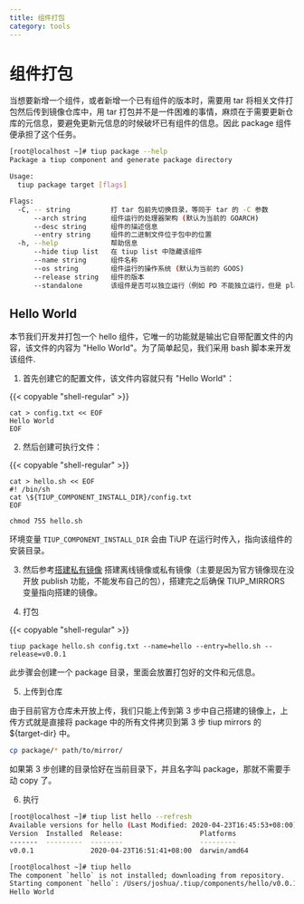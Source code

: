 ```yaml
---
title: 组件打包
category: tools
---
```


# 组件打包

当想要新增一个组件，或者新增一个已有组件的版本时，需要用 tar 将相关文件打包然后传到镜像仓库中，用 tar 打包并不是一件困难的事情，麻烦在于需要更新仓库的元信息，要避免更新元信息的时候破坏已有组件的信息。因此 package 组件便承担了这个任务。

```bash
[root@localhost ~]# tiup package --help
Package a tiup component and generate package directory

Usage:
  tiup package target [flags]

Flags:
  -C, -- string          打 tar 包前先切换目录，等同于 tar 的 -C 参数
      --arch string      组件运行的处理器架构 (默认为当前的 GOARCH)
      --desc string      组件的描述信息
      --entry string     组件的二进制文件位于包中的位置
  -h, --help             帮助信息
      --hide tiup list   在 tiup list 中隐藏该组件
      --name string      组件名称
      --os string        组件运行的操作系统 (默认为当前的 GOOS)
      --release string   组件的版本
      --standalone       该组件是否可以独立运行（例如 PD 不能独立运行，但是 playground 可以）
```

## Hello World

本节我们开发并打包一个 hello 组件，它唯一的功能就是输出它自带配置文件的内容，该文件的内容为 "Hello World"。为了简单起见，我们采用 bash 脚本来开发该组件.

1. 首先创建它的配置文件，该文件内容就只有 "Hello World"：

{{< copyable "shell-regular" >}}

```shell
cat > config.txt << EOF
Hello World
EOF
```

2. 然后创建可执行文件：

{{< copyable "shell-regular" >}}

```shell
cat > hello.sh << EOF
#! /bin/sh
cat \${TIUP_COMPONENT_INSTALL_DIR}/config.txt
EOF

chmod 755 hello.sh
```

环境变量 `TIUP_COMPONENT_INSTALL_DIR` 会由 TiUP 在运行时传入，指向该组件的安装目录。

3. 然后参考[搭建私有镜像](./mirrors.md) 搭建离线镜像或私有镜像（主要是因为官方镜像现在没开放 publish 功能，不能发布自己的包），搭建完之后确保 TIUP_MIRRORS 变量指向搭建的镜像。

4. 打包

{{< copyable "shell-regular" >}}

```shell
tiup package hello.sh config.txt --name=hello --entry=hello.sh --release=v0.0.1
```

此步骤会创建一个 package 目录，里面会放置打包好的文件和元信息。

5. 上传到仓库

由于目前官方仓库未开放上传，我们只能上传到第 3 步中自己搭建的镜像上，上传方式就是直接将 package 中的所有文件拷贝到第 3 步 tiup mirrors 的 ${target-dir} 中。

```bash
cp package/* path/to/mirror/
```

如果第 3 步创建的目录恰好在当前目录下，并且名字叫 package，那就不需要手动 copy 了。

6. 执行

```bash
[root@localhost ~]# tiup list hello --refresh
Available versions for hello (Last Modified: 2020-04-23T16:45:53+08:00):
Version  Installed  Release:                   Platforms
-------  ---------  --------                   ---------
v0.0.1              2020-04-23T16:51:41+08:00  darwin/amd64

[root@localhost ~]# tiup hello
The component `hello` is not installed; downloading from repository.
Starting component `hello`: /Users/joshua/.tiup/components/hello/v0.0.1/hello.sh
Hello World
```